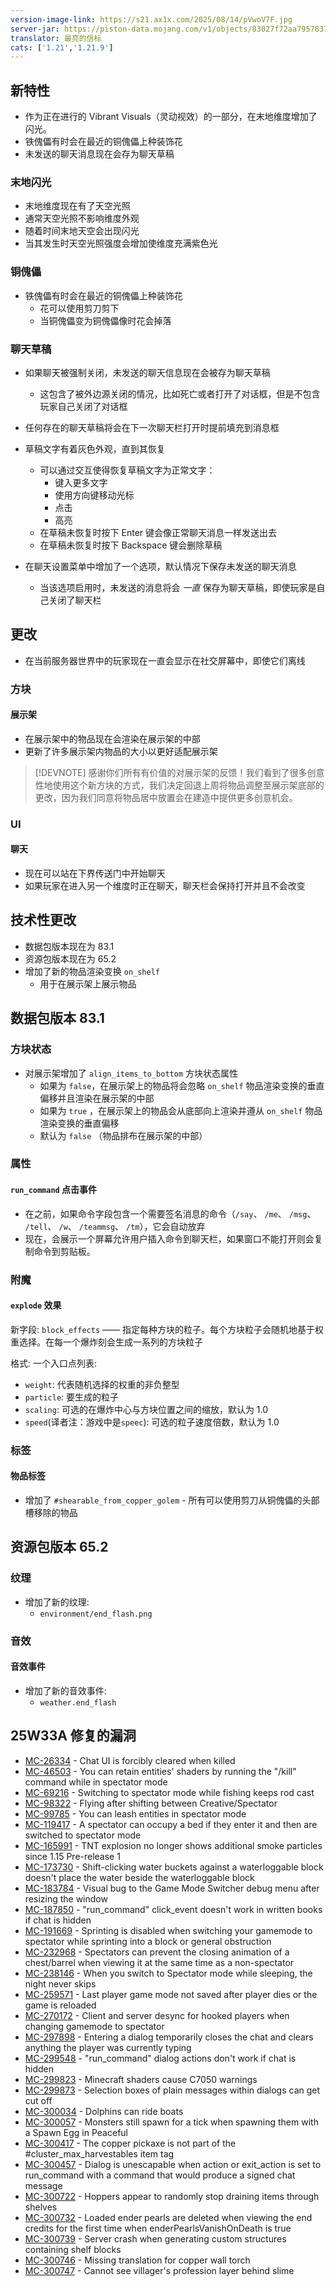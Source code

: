 ```yaml
---
version-image-link: https://s21.ax1x.com/2025/08/14/pVwoV7F.jpg
server-jar: https://piston-data.mojang.com/v1/objects/83027f72aa7957837aeeaef499c67105583d0928/server.jar
translator: 最亮的信标
cats: ['1.21','1.21.9']
---
```

## 新特性

- 作为正在进行的 Vibrant Visuals（灵动视效）的一部分，在末地维度增加了闪光。
- 铁傀儡有时会在最近的铜傀儡上种装饰花
- 未发送的聊天消息现在会存为聊天草稿

### 末地闪光

- 末地维度现在有了天空光照
- 通常天空光照不影响维度外观
- 随着时间末地天空会出现闪光
- 当其发生时天空光照强度会增加使维度充满紫色光

### 铜傀儡

- 铁傀儡有时会在最近的铜傀儡上种装饰花
  - 花可以使用剪刀剪下
  - 当铜傀儡变为铜傀儡像时花会掉落

### 聊天草稿

- 如果聊天被强制关闭，未发送的聊天信息现在会被存为聊天草稿
  - 这包含了被外边源关闭的情况，比如死亡或者打开了对话框，但是不包含玩家自己关闭了对话框

- 任何存在的聊天草稿将会在下一次聊天栏打开时提前填充到消息框
- 草稿文字有着灰色外观，直到其恢复
  - 可以通过交互使得恢复草稿文字为正常文字：
    - 键入更多文字
    - 使用方向键移动光标
    - 点击
    - 高亮
  - 在草稿未恢复时按下 Enter 键会像正常聊天消息一样发送出去
  - 在草稿未恢复时按下 Backspace 键会删除草稿


- 在聊天设置菜单中增加了一个选项，默认情况下保存未发送的聊天消息
  - 当该选项启用时，未发送的消息将会 _一直_ 保存为聊天草稿，即使玩家是自己关闭了聊天栏


## 更改

- 在当前服务器世界中的玩家现在一直会显示在社交屏幕中，即使它们离线

### 方块

#### 展示架

- 在展示架中的物品现在会渲染在展示架的中部
- 更新了许多展示架内物品的大小以更好适配展示架

> [!DEVNOTE] 感谢你们所有有价值的对展示架的反馈！我们看到了很多创意性地使用这个新方块的方式，我们决定回退上周将物品调整至展示架底部的更改，因为我们同意将物品居中放置会在建造中提供更多创意机会。


### UI

#### 聊天

- 现在可以站在下界传送门中开始聊天
- 如果玩家在进入另一个维度时正在聊天，聊天栏会保持打开并且不会改变

## 技术性更改

- 数据包版本现在为 83.1
- 资源包版本现在为 65.2
- 增加了新的物品渲染变换 `on_shelf`
  - 用于在展示架上展示物品



## 数据包版本 83.1

### 方块状态

- 对展示架增加了 `align_items_to_bottom` 方块状态属性
  - 如果为 `false`，在展示架上的物品将会忽略 `on_shelf` 物品渲染变换的垂直偏移并且渲染在展示架的中部
  - 如果为 `true` ，在展示架上的物品会从底部向上渲染并遵从 `on_shelf` 物品渲染变换的垂直偏移
  - 默认为 `false` （物品排布在展示架的中部）


### 属性

#### `run_command` 点击事件

- 在之前，如果命令字段包含一个需要签名消息的命令（`/say`、 `/me`、 `/msg`、 `/tell`、 `/w`、 `/teammsg`、 `/tm`），它会自动放弃
- 现在，会展示一个屏幕允许用户插入命令到聊天栏，如果窗口不能打开则会复制命令到剪贴板。

### 附魔

#### `explode` 效果

新字段: `block_effects` —— 指定每种方块的粒子。每个方块粒子会随机地基于权重选择。在每一个爆炸刻会生成一系列的方块粒子

格式: 一个入口点列表:

- `weight`: 代表随机选择的权重的非负整型
- `particle`: 要生成的粒子
- `scaling`: 可选的在爆炸中心与方块位置之间的缩放，默认为 1.0
- `speed`(译者注：游戏中是`speec`): 可选的粒子速度倍数，默认为 1.0

### 标签

#### 物品标签

- 增加了 `#shearable_from_copper_golem` - 所有可以使用剪刀从铜傀儡的头部槽移除的物品

## 资源包版本 65.2

### 纹理

- 增加了新的纹理:
  - `environment/end_flash.png`


### 音效

#### 音效事件

- 增加了新的音效事件:
  - `weather.end_flash`


## 25W33A 修复的漏洞

- [MC-26334](https://bugs.mojang.com/browse/MC-26334) - Chat UI is forcibly cleared when killed
- [MC-46503](https://bugs.mojang.com/browse/MC-46503) - You can retain entities' shaders by running the "/kill" command while in spectator mode
- [MC-69216](https://bugs.mojang.com/browse/MC-69216) - Switching to spectator mode while fishing keeps rod cast
- [MC-98322](https://bugs.mojang.com/browse/MC-98322) - Flying after shifting between Creative/Spectator
- [MC-99785](https://bugs.mojang.com/browse/MC-99785) - You can leash entities in spectator mode
- [MC-119417](https://bugs.mojang.com/browse/MC-119417) - A spectator can occupy a bed if they enter it and then are switched to spectator mode
- [MC-165991](https://bugs.mojang.com/browse/MC-165991) - TNT explosion no longer shows additional smoke particles since 1.15 Pre-release 1
- [MC-173730](https://bugs.mojang.com/browse/MC-173730) - Shift-clicking water buckets against a waterloggable block doesn't place the water beside the waterloggable block
- [MC-183784](https://bugs.mojang.com/browse/MC-183784) - Visual bug to the Game Mode Switcher debug menu after resizing the window
- [MC-187850](https://bugs.mojang.com/browse/MC-187850) - "run_command" click_event doesn't work in written books if chat is hidden
- [MC-191669](https://bugs.mojang.com/browse/MC-191669) - Sprinting is disabled when switching your gamemode to spectator while sprinting into a block or general obstruction
- [MC-232968](https://bugs.mojang.com/browse/MC-232968) - Spectators can prevent the closing animation of a chest/barrel when viewing it at the same time as a non-spectator
- [MC-238146](https://bugs.mojang.com/browse/MC-238146) - When you switch to Spectator mode while sleeping, the night never skips
- [MC-259571](https://bugs.mojang.com/browse/MC-259571) - Last player game mode not saved after player dies or the game is reloaded
- [MC-270172](https://bugs.mojang.com/browse/MC-270172) - Client and server desync for hooked players when changing gamemode to spectator
- [MC-297898](https://bugs.mojang.com/browse/MC-297898) - Entering a dialog temporarily closes the chat and clears anything the player was currently typing
- [MC-299548](https://bugs.mojang.com/browse/MC-299548) - "run_command" dialog actions don't work if chat is hidden
- [MC-299823](https://bugs.mojang.com/browse/MC-299823) - Minecraft shaders cause C7050 warnings
- [MC-299873](https://bugs.mojang.com/browse/MC-299873) - Selection boxes of plain messages within dialogs can get cut off
- [MC-300034](https://bugs.mojang.com/browse/MC-300034) - Dolphins can ride boats
- [MC-300057](https://bugs.mojang.com/browse/MC-300057) - Monsters still spawn for a tick when spawning them with a Spawn Egg in Peaceful
- [MC-300417](https://bugs.mojang.com/browse/MC-300417) - The copper pickaxe is not part of the #cluster_max_harvestables item tag
- [MC-300457](https://bugs.mojang.com/browse/MC-300457) - Dialog is unescapable when action or exit_action is set to run_command with a command that would produce a signed chat message
- [MC-300722](https://bugs.mojang.com/browse/MC-300722) - Hoppers appear to randomly stop draining items through shelves
- [MC-300732](https://bugs.mojang.com/browse/MC-300732) - Loaded ender pearls are deleted when viewing the end credits for the first time when enderPearlsVanishOnDeath is true
- [MC-300739](https://bugs.mojang.com/browse/MC-300739) - Server crash when generating custom structures containing shelf blocks
- [MC-300746](https://bugs.mojang.com/browse/MC-300746) - Missing translation for copper wall torch
- [MC-300747](https://bugs.mojang.com/browse/MC-300747) - Cannot see villager's profession layer behind slime